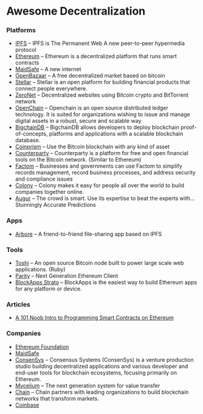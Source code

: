 # Awesome Decentralization

### Platforms

- [IPFS](https://ipfs.io) – IPFS is The Permanent Web
A new peer-to-peer hypermedia protocol
- [Ethereum](https://ethereum.org) – Ethereum is a decentralized platform that runs smart contracts
- [MaidSafe](http://maidsafe.net/) – A new internet
- [OpenBazaar](http://openbazaar.org/) – A free decentralized market based on bitcoin
- [Stellar](https://www.stellar.org/) – Stellar is an open platform for building financial products that connect people everywhere.
- [ZeroNet](https://github.com/HelloZeroNet/ZeroNet) – Decentralized websites using Bitcoin crypto and BitTorrent network
- [OpenChain](https://www.openchain.org/) – Openchain is an open source distributed ledger technology. It is suited for organizations wishing to issue and manage digital assets in a robust, secure and scalable way
- [BigchainDB](https://www.bigchaindb.com/) – BigchainDB allows developers to deploy blockchain proof-of-concepts, platforms and applications with a scalable blockchain database.
- [Coinprism](https://www.coinprism.com/) – Use the Bitcoin blockchain with any kind of asset
- [Counterparty](http://counterparty.io/) – Counterparty is a platform for free and open financial tools on the Bitcoin network. (Similar to Ethereum)
- [Factom](http://factom.org/) – Businesses and governments can use Factom to simplify records management, record business processes, and address security and compliance issues
- [Colony](http://colony.io/) – Colony makes it easy for people all over the world to build companies together online.
- [Augur](http://www.augur.net/) – The crowd is smart. Use its expertise to beat the experts with... Stunningly Accurate Predictions 


### Apps
- [Arbore](https://github.com/MichaelMure/Arbore-qt) – A friend-to-friend file-sharing app based on IPFS

### Tools

- [Toshi](https://toshi.io) – An open source Bitcoin node built to power large scale web applications. (Ruby)
- [Parity](https://ethcore.io/parity.html) – Next Generation Ethereum Client
- [BlockApps Strato](http://blockapps.net) – BlockApps is the easiest way to build Ethereum apps for any platform or device.


### Articles

  - [A 101 Noob Intro to Programming Smart Contracts on Ethereum](https://medium.com/@ConsenSys/a-101-noob-intro-to-programming-smart-contracts-on-ethereum-695d15c1dab4#.5jpp5z68q)

### Companies


- [Ethereum Foundation](https://ethereum.org/foundation)
- [MaidSafe](http://maidsafe.net/company.html)
- [ConsenSys](https://consensys.net/) – Consensus Systems (ConsenSys) is a venture production studio building decentralized applications and various developer and end-user tools for blockchain ecosystems, focusing primarily on Ethereum.
- [Mycelium](https://mycelium.com/) – The next generation system for value transfer
- [Chain](https://chain.com) – Chain partners with leading organizations to build blockchain networks that transform markets.
- [Coinbase](https://coinbase.com)
